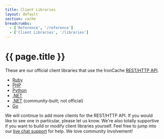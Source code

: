 ```yaml
---
title: Client Libraries
layout: default
section: cache
breadcrumbs:
  - ['Reference', '/reference']
  - ['Client Libraries', '/libraries']
---
```


# {{ page.title }}

These are our official client libraries that use the IronCache <a href="/cache/reference/api">REST/HTTP API</a>.

<div>
<ul>
<li><a href="https://github.com/iron-io/iron_cache_ruby">Ruby</a></li>
<li><a href="https://github.com/iron-io/iron_cache_php">PHP</a></li>
<li><a href="https://github.com/iron-io/iron_cache_python">Python</a></li>
<li><a href="https://github.com/iron-io/iron_cache_dotnet">.NET</a></li>
<li><a href="https://github.com/odeits/IronTools">.NET</a> (community-built; not official)</li>
<li><a href="https://github.com/iron-io/iron_go">Go</a></li>
</ul>
</div>

We will continue to add more clients for the REST/HTTP API. If you would like to see one in particular, please let us know.
We're also totally supportive if you want to build or modify client libraries yourself. Feel free to jump into our
[live chat support](http://get.iron.io/chat) for help. We love community involvement!
